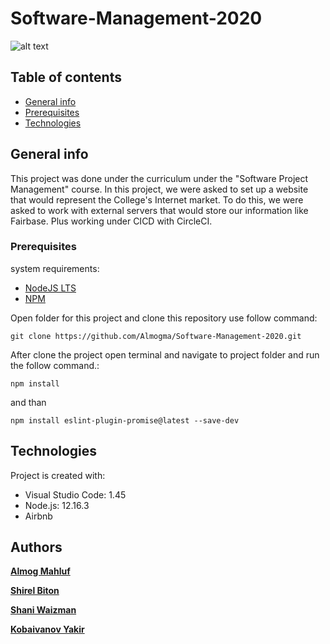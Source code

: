# Software-Management-2020
![alt text](http://up419.siz.co.il/up2/kjrdazzjzyn2.png)
## Table of contents
* [General info](#general-info)
* [Prerequisites](#prerequisites)
* [Technologies](#technologies)


## General info
This project was done under the curriculum under the "Software Project Management" course.
In this project, we were asked to set up a website that would represent the College's Internet market.
To do this, we were asked to work with external servers that would store our information like Fairbase.
Plus working under CICD with CircleCI.

### Prerequisites

system requirements:

* [NodeJS LTS](https://nodejs.org)
* [NPM](https://www.npmjs.com/)

Open folder for this project and clone this repository use follow command:
```
git clone https://github.com/Almogma/Software-Management-2020.git
```

After clone the project open terminal and navigate to project folder and run the follow command.:
```
npm install
```
and than


```
npm install eslint-plugin-promise@latest --save-dev
```
	
## Technologies
Project is created with:
* Visual Studio Code: 1.45
* Node.js: 12.16.3
* Airbnb
	
	
## Authors

**[Almog Mahluf](https://github.com/Almogma)** 

**[Shirel Biton](https://github.com/shirelBiton)** 

**[Shani Waizman](https://github.com/shaniwaizman)**

**[Kobaivanov Yakir](https://github.com/yakirk1)** 
